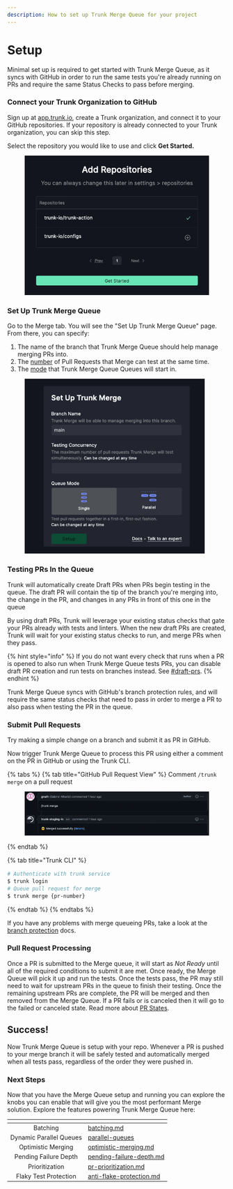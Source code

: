 ```yaml
---
description: How to set up Trunk Merge Queue for your project
---
```


# Setup

Minimal set up is required to get started with Trunk Merge Queue, as it syncs with GitHub in order to run the same tests you're already running on PRs and require the same Status Checks to pass before merging.

### Connect your Trunk Organization to GitHub

Sign up at [app.trunk.io](https://app.trunk.io/login?intent=merge&tr_s=mergesetup&tr_l=1), create a Trunk organization, and connect it to your GitHub repositories. If your repository is already connected to your Trunk organization, you can skip this step.

Select the repository you would like to use and click **Get Started.**

<figure><img src="../../.gitbook/assets/image (23).png" alt=""><figcaption></figcaption></figure>

### Set Up Trunk Merge Queue

Go to the Merge tab. You will see the "Set Up Trunk Merge Queue" page. From there, you can specify:

1. The name of the branch that Trunk Merge Queue should help manage merging PRs into.
2. The [number](advanced-settings.md#concurrency) of Pull Requests that Merge can test at the same time.
3. The [mode](../parallel-queues/) that Trunk Merge Queue Queues will start in.

<figure><img src="../../.gitbook/assets/image (1) (1) (1) (1).png" alt="" width="414"><figcaption></figcaption></figure>

### Testing PRs In the Queue

Trunk will automatically create Draft PRs when PRs begin testing in the queue. The draft PR will contain the tip of the branch you're merging into, the change in the PR, and changes in any PRs in front of this one in the queue

By using draft PRs, Trunk will leverage your existing status checks that gate your PRs already with tests and linters. When the new draft PRs are created, Trunk will wait for your existing status checks to run, and merge PRs when they pass.

{% hint style="info" %}
If you do not want every check that runs when a PR is opened to also run when Trunk Merge Queue tests PRs, you can disable draft PR creation and run tests on branches instead. See [#draft-prs](advanced-settings.md#draft-prs "mention").
{% endhint %}

Trunk Merge Queue syncs with GitHub's branch protection rules, and will require the same status checks that need to pass in order to merge a PR to also pass when testing the PR in the queue.

### Submit Pull Requests

Try making a simple change on a branch and submit it as PR in GitHub.

Now trigger Trunk Merge Queue to process this PR using either a comment on the PR in GitHub or using the Trunk CLI.

{% tabs %}
{% tab title="GitHub Pull Request View" %}
Comment `/trunk merge` on a pull request

<figure><img src="../../.gitbook/assets/image (26).png" alt=""><figcaption></figcaption></figure>
{% endtab %}

{% tab title="Trunk CLI" %}
```bash
# Authenticate with trunk service
$ trunk login
# Queue pull request for merge
$ trunk merge {pr-number}
```
{% endtab %}
{% endtabs %}

If you have any problems with merge queueing PRs, take a look at the [branch protection](advanced-settings.md#branch-protection) docs.

### Pull Request Processing

Once a PR is submitted to the Merge queue, it will start as _Not Ready_ until all of the required conditions to submit it are met. Once ready, the Merge Queue will pick it up and run the tests. Once the tests pass, the PR may still need to wait for upstream PRs in the queue to finish their testing. Once the remaining upstream PRs are complete, the PR will be merged and then removed from the Merge Queue. If a PR fails or is canceled then it will go to the failed or canceled state. Read more about [PR States](../reference.md#pr-states).

## Success!

Now Trunk Merge Queue is setup with your repo. Whenever a PR is pushed to your merge branch it will be safely tested and automatically merged when all tests pass, regardless of the order they were pushed in.

### Next Steps

Now that you have the Merge Queue setup and running you can explore the knobs you can enable that will give you the most performant Merge solution. Explore the features powering Trunk Merge Queue here:

<table data-view="cards"><thead><tr><th align="center"></th><th data-hidden data-card-target data-type="content-ref"></th></tr></thead><tbody><tr><td align="center">Batching</td><td><a href="../batching.md">batching.md</a></td></tr><tr><td align="center">Dynamic Parallel Queues</td><td><a href="../parallel-queues/">parallel-queues</a></td></tr><tr><td align="center">Optimistic Merging</td><td><a href="../optimistic-merging.md">optimistic-merging.md</a></td></tr><tr><td align="center">Pending Failure Depth</td><td><a href="../pending-failure-depth.md">pending-failure-depth.md</a></td></tr><tr><td align="center">Prioritization</td><td><a href="../pr-prioritization.md">pr-prioritization.md</a></td></tr><tr><td align="center">Flaky Test Protection</td><td><a href="../anti-flake-protection.md">anti-flake-protection.md</a></td></tr></tbody></table>
